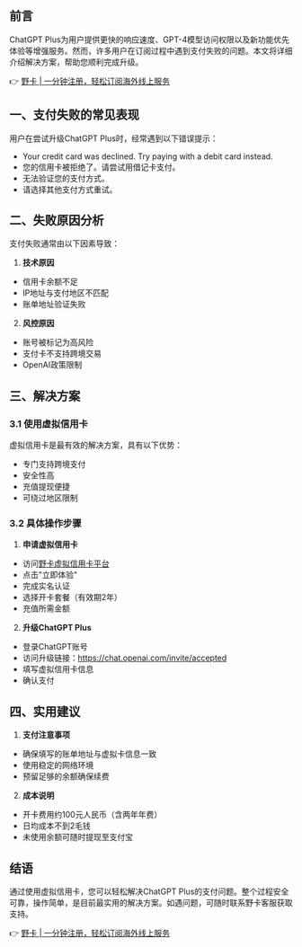 ## 前言

ChatGPT Plus为用户提供更快的响应速度、GPT-4模型访问权限以及新功能优先体验等增强服务。然而，许多用户在订阅过程中遇到支付失败的问题。本文将详细介绍解决方案，帮助您顺利完成升级。

👉 [野卡 | 一分钟注册，轻松订阅海外线上服务](https://bit.ly/bewildcard)

## 一、支付失败的常见表现

用户在尝试升级ChatGPT Plus时，经常遇到以下错误提示：

- Your credit card was declined. Try paying with a debit card instead.
- 您的信用卡被拒绝了。请尝试用借记卡支付。
- 无法验证您的支付方式。
- 请选择其他支付方式重试。

## 二、失败原因分析

支付失败通常由以下因素导致：

1. **技术原因**
- 信用卡余额不足
- IP地址与支付地区不匹配
- 账单地址验证失败

2. **风控原因**
- 账号被标记为高风险
- 支付卡不支持跨境交易
- OpenAI政策限制

## 三、解决方案

### 3.1 使用虚拟信用卡

虚拟信用卡是最有效的解决方案，具有以下优势：
- 专门支持跨境支付
- 安全性高
- 充值提现便捷
- 可绕过地区限制

### 3.2 具体操作步骤

1. **申请虚拟信用卡**
- 访问[野卡虚拟信用卡平台](https://bit.ly/bewildcard)
- 点击"立即体验"
- 完成实名认证
- 选择开卡套餐（有效期2年）
- 充值所需金额

2. **升级ChatGPT Plus**
- 登录ChatGPT账号
- 访问升级链接：https://chat.openai.com/invite/accepted
- 填写虚拟信用卡信息
- 确认支付

## 四、实用建议

1. **支付注意事项**
- 确保填写的账单地址与虚拟卡信息一致
- 使用稳定的网络环境
- 预留足够的余额确保续费

2. **成本说明**
- 开卡费用约100元人民币（含两年年费）
- 日均成本不到2毛钱
- 未使用余额可随时提现至支付宝

## 结语

通过使用虚拟信用卡，您可以轻松解决ChatGPT Plus的支付问题。整个过程安全可靠，操作简单，是目前最实用的解决方案。如遇问题，可随时联系野卡客服获取支持。

👉 [野卡 | 一分钟注册，轻松订阅海外线上服务](https://bit.ly/bewildcard)